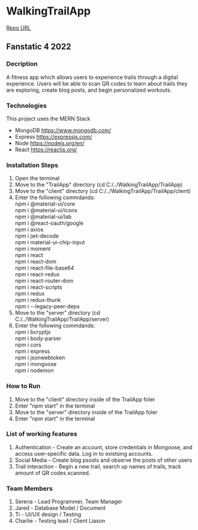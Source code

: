 # WalkingTrailApp
[Repo URL](https://github.com/GGC-SD/WalkingTrailApp.git)
## Fanstatic 4 2022
### Decription
A fitness app which allows users to experience trails through a digital experience. Users will be able to scan QR codes to learn about trails they are exploring, create blog posts, and begin personalized workouts.

### Technologies
This project uses the MERN Stack
- MongoDB 
    https://www.mongodb.com/
- Express
    https://expressjs.com/
- Node
    https://nodejs.org/en/
- React
    https://reactjs.org/
  
### Installation Steps
1. Open the terminal
2. Move to the "TrailApp" directory (cd C:/../WalkingTrailApp/TrailApp)
3. Move to the "client" directory (cd C:/../WalkingTrailApp/TrailApp/client)
4. Enter the following commdands:  
npm i @material-ui/core  
npm i @material-ui/icons  
npm i @material-ui/lab  
npm i @react-oauth/google  
npm i axios  
npm i jwt-decode  
npm i material-ui-chip-input  
npm i moment  
npm i react  
npm i react-dom  
npm i react-file-base64  
npm i react-redux  
npm i react-router-dom  
npm i react-scripts  
npm i redux  
npm i redux-thunk  
npm i --legacy-peer-deps
5. Move to the "server" directory (cd C:/../WalkingTrailApp/TrailApp/server)
6. Enter the following commdands:  
npm i bcryptjs  
npm i body-parser  
npm i cors  
npm i express  
npm i jsonwebtoken  
npm i mongoose  
npm i nodemon

### How to Run
1. Move to the "client" directory inside of the TrailApp foler
2. Enter "npm start" in the terminal 
3. Move to the "server" directory inside of the TrailApp foler
2. Enter "npm start" in the terminal 

### List of working features
1. Authentication - Create an account, store credentials in Mongoose, and access user-specific data. Log in to existsing accounts.
2. Social Media - Create blog psosts and observe the posts of other users
3. Trail interaction - Begin a new trail, search up names of trails, track amount of QR codes scanned.



### Team Members
1. Serena - Lead Programmer, Team Manager
2. Jared - Database Model / Document
3. Ti - UI/UX design / Testing
4. Charlie - Testing lead / Client Liason

